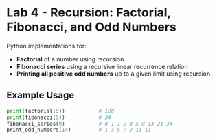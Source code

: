 # Lab 4 - Recursion: Factorial, Fibonacci, and Odd Numbers

Python implementations for:

- **Factorial** of a number using recursion  
- **Fibonacci series** using a recursive linear recurrence relation  
- **Printing all positive odd numbers** up to a given limit using recursion  

## Example Usage

```python
print(factorial(5))           # 120
print(fibonacci(9))           # 34
fibonacci_series(9)           # 0 1 1 2 3 5 8 13 21 34
print_odd_numbers(14)         # 1 3 5 7 9 11 13
